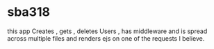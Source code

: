 # sba318
this app Creates , gets , deletes Users , has middleware and is spread across multiple files and renders ejs on one of the requests I believe.